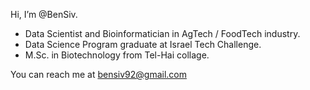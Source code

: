 Hi, I’m @BenSiv.
- Data Scientist and Bioinformatician in AgTech / FoodTech industry.
- Data Science Program graduate at Israel Tech Challenge.
- M.Sc. in Biotechnology from Tel-Hai collage.

You can reach me at bensiv92@gmail.com

<!---
BenSiv/BenSiv is a ✨ special ✨ repository because its `README.md` (this file) appears on your GitHub profile.
You can click the Preview link to take a look at your changes.
--->
